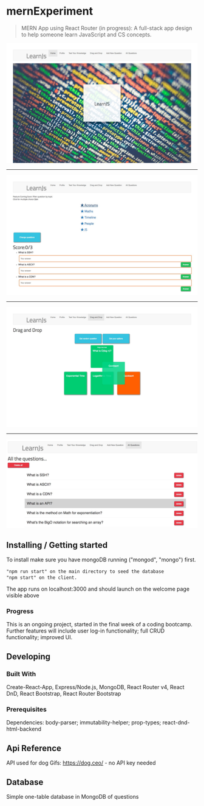 # mernExperiment
> MERN App using React Router (in progress):
>A full-stack app design to help someone learn JavaScript and CS concepts.

![Image of the welcome page](./welcome.png)
****
![Image of questions](./q-and-a.png)
****
![Image of drag and drop](./dnd.png)
****
![Image of full list of qq in db](./allqq.png)


## Installing / Getting started

To install make sure you have mongoDB running ("mongod", "mongo") first. 

```
"npm run start" on the main directory to seed the database
"npm start" on the client. 

```

The app runs on localhost:3000 and should launch on the welcome page visible above

### Progress
This is an ongoing project, started in the final week of a coding bootcamp.
Further features will include user log-in functionality; full CRUD functionality; improved UI.

## Developing

### Built With
Create-React-App, Express/Node.js, MongoDB,  React Router v4, React DnD, React Bootstrap, React Router Bootstrap

### Prerequisites
Dependencies: body-parser; immutability-helper; prop-types; react-dnd-html-backend

## Api Reference

API used for dog Gifs: https://dog.ceo/ - no API key needed

## Database

Simple one-table database in MongoDB of questions


